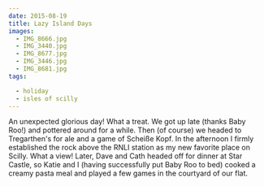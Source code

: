 ```yaml
---
date: 2015-08-19
title: Lazy Island Days
images:
  - IMG_8666.jpg
  - IMG_3440.jpg
  - IMG_8677.jpg
  - IMG_3446.jpg
  - IMG_8681.jpg
tags:

  - holiday
  - isles of scilly
---
```

An unexpected glorious day! What a treat. We got up late (thanks Baby Roo!) and pottered around for a while. Then (of course) we headed to Tregarthen's for ale and a game of Scheiße Kopf. In the afternoon I firmly established the rock above the RNLI station as my new favorite place on Scilly. What a view! Later, Dave and Cath headed off for dinner at Star Castle, so Katie and I (having successfully put Baby Roo to bed) cooked a creamy pasta meal and played a few games in the courtyard of our flat.